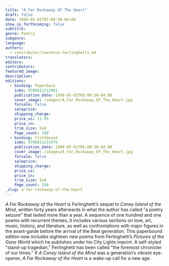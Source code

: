 ```yaml
---
title: "A Far Rockaway Of The Heart"
draft: false
date: 1998-05-01T05:00:30-04:00
show_in_forthcoming: false
subtitle:
genre: Poetry
subgenre:
language:
authors:
  - contributor/lawrence-ferlinghetti.md
translators:
editors:
contributors:
featured_image:
description:
editions:
  - binding: Paperback
    isbn: 9780811213981
    publication_date: 1998-05-01T05:00:30-04:00
    cover_image: /images/A_Far_Rockaway_Of_The_Heart.jpg
    forsale: false
    saleprice:
    shipping_charge:
    price_us: 11.95
    price_cn:
    trim_size: 5x8
    Page_count: 160
  - binding: Clothbound
    isbn: 9780811213479
    publication_date: 1998-05-01T05:00:30-04:00
    cover_image: /images/A_Far_Rockaway_Of_The_Heart.jpg
    forsale: false
    saleprice:
    shipping_charge:
    price_us:
    price_cn:
    trim_size: 5x8
    Page_count: 160
_slug: a-far-rockaway-of-the-heart
---
```


_A Far Rockaway of the Heart_ is Ferlinghetti’s sequel to _Coney Island of the Mind_, written forty years afterwards in what the author has called "a poetry seizure" that lasted more than a year. A sequence of one hundred and one poems with recurrent themes, it includes various sections on love, art, music, history, and literature, as well as confrontations with major figures in the avant-garde before the arrival of the Beat generation. This paperbound edition now includes eighteen new poems from Ferlinghetti’s _Pictures of the Gone World_ which he publishes under his City Lights imprint. A self-styled "stand-up tragedian," Ferlinghetti has been called "the foremost chronicler of our times." If _A Coney Island of the Mind_ was a generation’s vibrant eye-opener, _A Far Rockaway of the Heart_ is a wake-up call for a new age.

